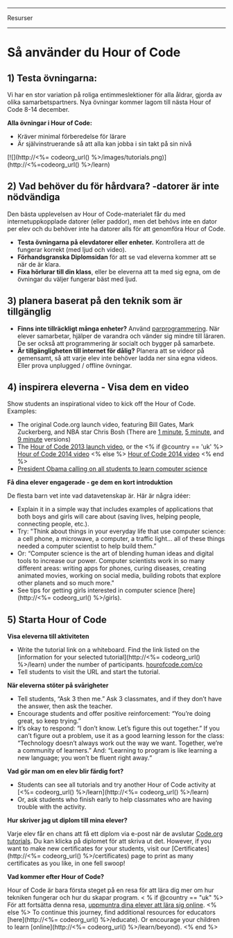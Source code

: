 * * *

Resurser

* * *

# Så använder du Hour of Code

## 1) Testa övningarna:

Vi har en stor variation på roliga entimmeslektioner för alla åldrar, gjorda av olika samarbetspartners. Nya övningar kommer lagom till nästa Hour of Code 8-14 december. 

**Alla övningar i Hour of Code:**

  * Kräver minimal förberedelse för lärare
  * Är självinstruerande så att alla kan jobba i sin takt på sin nivå

[![](http://<%= codeorg_url() %>/images/tutorials.png)](http://<%=codeorg_url() %>/learn)

## 2) Vad behöver du för hårdvara? -datorer är inte nödvändiga

Den bästa upplevelsen av Hour of Code-materialet får du med internetuppkopplade datorer (eller paddor), men det behövs inte en dator per elev och du behöver inte ha datorer alls för att genomföra Hour of Code.

  * **Testa övningarna på elevdatorer eller enheter.** Kontrollera att de fungerar korrekt (med ljud och video).
  * **Förhandsgranska Diplomsidan** för att se vad eleverna kommer att se när de är klara. 
  * **Fixa hörlurar till din klass**, eller be eleverna att ta med sig egna, om de övningar du väljer fungerar bäst med ljud.

## 3) planera baserat på den teknik som är tillgänglig

  * **Finns inte tillräckligt många enheter?** Använd [parprogrammering](http://www.ncwit.org/resources/pair-programming-box-power-collaborative-learning). När elever samarbetar, hjälper de varandra och vänder sig mindre till läraren. De ser också att programmering är socialt och bygger på samarbete.
  * **Är tillgängligheten till internet för dålig?** Planera att se videor på gemensamt, så att varje elev inte behöver ladda ner sina egna videos. Eller prova unplugged / offline övningar.

## 4) inspirera eleverna - Visa dem en video

Show students an inspirational video to kick off the Hour of Code. Examples:

  * The original Code.org launch video, featuring Bill Gates, Mark Zuckerberg, and NBA star Chris Bosh (There are [1 minute](https://www.youtube.com/watch?v=qYZF6oIZtfc), [5 minute](https://www.youtube.com/watch?v=nKIu9yen5nc), and [9 minute](https://www.youtube.com/watch?v=dU1xS07N-FA) versions)
  * The [Hour of Code 2013 launch video](https://www.youtube.com/watch?v=FC5FbmsH4fw), or the <% if @country == 'uk' %> [Hour of Code 2014 video](https://www.youtube.com/watch?v=96B5-JGA9EQ) <% else %> [Hour of Code 2014 video](https://www.youtube.com/watch?v=rH7AjDMz_dc&index=2&list=PLzdnOPI1iJNe1WmdkMG-Ca8cLQpdEAL7Q) <% end %>
  * [President Obama calling on all students to learn computer science](https://www.youtube.com/watch?v=6XvmhE1J9PY)

**Få dina elever engagerade - ge dem en kort introduktion**

De flesta barn vet inte vad datavetenskap är. Här är några idéer:

  * Explain it in a simple way that includes examples of applications that both boys and girls will care about (saving lives, helping people, connecting people, etc.).
  * Try: "Think about things in your everyday life that use computer science: a cell phone, a microwave, a computer, a traffic light… all of these things needed a computer scientist to help build them.”
  * Or: “Computer science is the art of blending human ideas and digital tools to increase our power. Computer scientists work in so many different areas: writing apps for phones, curing diseases, creating animated movies, working on social media, building robots that explore other planets and so much more."
  * See tips for getting girls interested in computer science [here](http://<%= codeorg_url() %>/girls). 

## 5) Starta Hour of Code

**Visa eleverna till aktiviteten**

  * Write the tutorial link on a whiteboard. Find the link listed on the [information for your selected tutorial](http://<%= codeorg_url() %>/learn) under the number of participants. [hourofcode.com/co](http://hourofcode.com/co)
  * Tell students to visit the URL and start the tutorial.

**När eleverna stöter på svårigheter**

  * Tell students, “Ask 3 then me.” Ask 3 classmates, and if they don’t have the answer, then ask the teacher.
  * Encourage students and offer positive reinforcement: “You’re doing great, so keep trying.”
  * It’s okay to respond: “I don’t know. Let’s figure this out together.” If you can’t figure out a problem, use it as a good learning lesson for the class: “Technology doesn’t always work out the way we want. Together, we’re a community of learners.” And: “Learning to program is like learning a new language; you won’t be fluent right away.“

**Vad gör man om en elev blir färdig fort?**

  * Students can see all tutorials and try another Hour of Code activity at [<%= codeorg_url() %>/learn](http://<%= codeorg_url() %>/learn)
  * Or, ask students who finish early to help classmates who are having trouble with the activity.

**Hur skriver jag ut diplom till mina elever?**

Varje elev får en chans att få ett diplom via e-post när de avslutar [Code.org tutorials](http://studio.code.org). Du kan klicka på diplomet för att skriva ut det. However, if you want to make new certificates for your students, visit our [Certificates](http://<%= codeorg_url() %>/certificates) page to print as many certificates as you like, in one fell swoop!

**Vad kommer efter Hour of Code?**

Hour of Code är bara första steget på en resa för att lära dig mer om hur tekniken fungerar och hur du skapar program. < % if @country == "uk" %> För att fortsätta denna resa, [uppmuntra dina elever att lära sig online](http://uk.code.org/learn/beyond). <% else %> To continue this journey, find additional resources for educators [here](http://<%= codeorg_url() %>/educate). Or encourage your children to learn [online](http://<%= codeorg_url() %>/learn/beyond). <% end %>